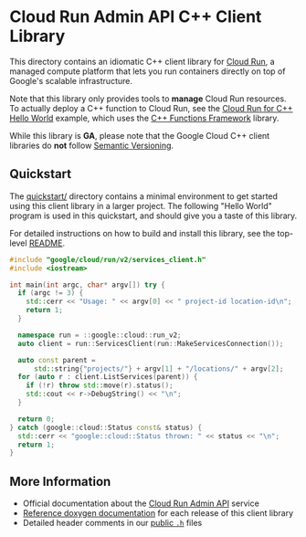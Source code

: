 # Cloud Run Admin API C++ Client Library

This directory contains an idiomatic C++ client library for
[Cloud Run][cloud-service-root], a managed compute platform that lets you run
containers directly on top of Google's scalable infrastructure.

Note that this library only provides tools to **manage** Cloud Run resources. To
actually deploy a C++ function to Cloud Run, see the
[Cloud Run for C++ Hello World][hello-world] example, which uses the
[C++ Functions Framework][functions-framework] library.

While this library is **GA**, please note that the Google Cloud C++ client
libraries do **not** follow [Semantic Versioning](https://semver.org/).

## Quickstart

The [quickstart/](quickstart/README.md) directory contains a minimal environment
to get started using this client library in a larger project. The following
"Hello World" program is used in this quickstart, and should give you a taste of
this library.

For detailed instructions on how to build and install this library, see the
top-level [README](/README.md#building-and-installing).

<!-- inject-quickstart-start -->

```cc
#include "google/cloud/run/v2/services_client.h"
#include <iostream>

int main(int argc, char* argv[]) try {
  if (argc != 3) {
    std::cerr << "Usage: " << argv[0] << " project-id location-id\n";
    return 1;
  }

  namespace run = ::google::cloud::run_v2;
  auto client = run::ServicesClient(run::MakeServicesConnection());

  auto const parent =
      std::string{"projects/"} + argv[1] + "/locations/" + argv[2];
  for (auto r : client.ListServices(parent)) {
    if (!r) throw std::move(r).status();
    std::cout << r->DebugString() << "\n";
  }

  return 0;
} catch (google::cloud::Status const& status) {
  std::cerr << "google::cloud::Status thrown: " << status << "\n";
  return 1;
}
```

<!-- inject-quickstart-end -->

## More Information

- Official documentation about the [Cloud Run Admin API][cloud-service-docs]
  service
- [Reference doxygen documentation][doxygen-link] for each release of this
  client library
- Detailed header comments in our [public `.h`][source-link] files

[cloud-service-docs]: https://cloud.google.com/run/docs
[cloud-service-root]: https://cloud.google.com/run
[doxygen-link]: https://cloud.google.com/cpp/docs/reference/run/latest/
[functions-framework]: https://github.com/GoogleCloudPlatform/functions-framework-cpp
[hello-world]: https://github.com/GoogleCloudPlatform/cpp-samples/tree/main/cloud-run-hello-world
[source-link]: https://github.com/googleapis/google-cloud-cpp/tree/main/google/cloud/run
